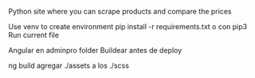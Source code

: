 Python site where you can scrape products and compare the prices

Use venv to create environment
pip install -r requirements.txt o con pip3
Run current file


Angular en adminpro folder
Buildear antes de deploy

ng build 
agregar ./assets a los ./scss           